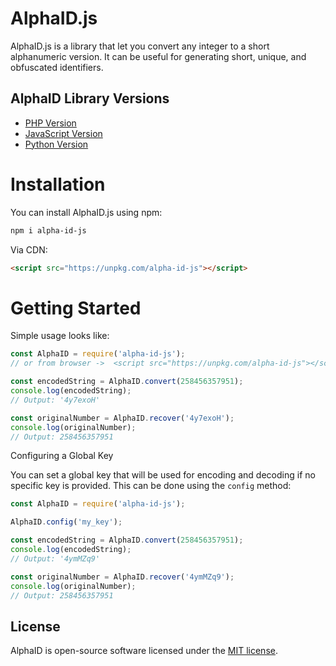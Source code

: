 # AlphaID.js

AlphaID.js is a library that let you convert any integer to a short alphanumeric version. It can be useful for generating short, unique, and obfuscated identifiers.

## AlphaID Library Versions

- [PHP Version](https://github.com/devknown/alpha-id)
- [JavaScript Version](https://github.com/devknown/alpha-id-js)
- [Python Version](https://github.com/devknown/alpha-id-py)

# Installation

You can install AlphaID.js using npm:

```bash
npm i alpha-id-js
```

Via CDN:

```html
<script src="https://unpkg.com/alpha-id-js"></script>
```

# Getting Started

Simple usage looks like:

```javascript
const AlphaID = require('alpha-id-js');
// or from browser ->  <script src="https://unpkg.com/alpha-id-js"></script> 

const encodedString = AlphaID.convert(258456357951);
console.log(encodedString);
// Output: '4y7exoH'

const originalNumber = AlphaID.recover('4y7exoH');
console.log(originalNumber);
// Output: 258456357951
```

Configuring a Global Key

You can set a global key that will be used for encoding and decoding if no specific key is provided. This can be done using the `config` method:

```javascript
const AlphaID = require('alpha-id-js');

AlphaID.config('my_key');

const encodedString = AlphaID.convert(258456357951);
console.log(encodedString);
// Output: '4ymMZq9'

const originalNumber = AlphaID.recover('4ymMZq9');
console.log(originalNumber);
// Output: 258456357951
```

## License

AlphaID is open-source software licensed under the [MIT license](https://opensource.org/licenses/MIT).
